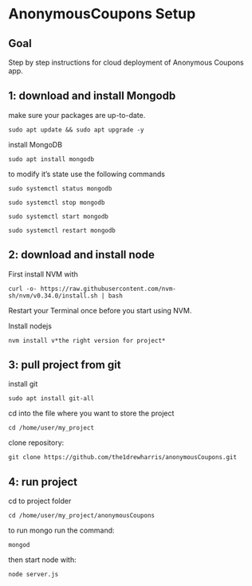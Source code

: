 AnonymousCoupons Setup
======

Goal
------
Step by step instructions for cloud deployment of Anonymous Coupons app.

1: download and install Mongodb
------

make sure your packages are up-to-date.

``sudo apt update && sudo apt upgrade -y``

install MongoDB

``sudo apt install mongodb``

to modify it’s state use the following commands

``sudo systemctl status mongodb``

``sudo systemctl stop mongodb``

``sudo systemctl start mongodb``

``sudo systemctl restart mongodb``

2: download and install node
-----

First install NVM with 

``curl -o- https://raw.githubusercontent.com/nvm-sh/nvm/v0.34.0/install.sh | bash``

Restart your Terminal once before you start using NVM.

Install nodejs

``nvm install v*the right version for project*``

3: pull project from git
-----

install git

``sudo apt install git-all``

cd into the file where you want to store the project

``cd /home/user/my_project``

clone repository:

``git clone https://github.com/the1drewharris/anonymousCoupons.git``

4: run project
-----

cd to project folder

``cd /home/user/my_project/anonymousCoupons``

to run mongo run the command:

``mongod``

then start node with:

``node server.js``